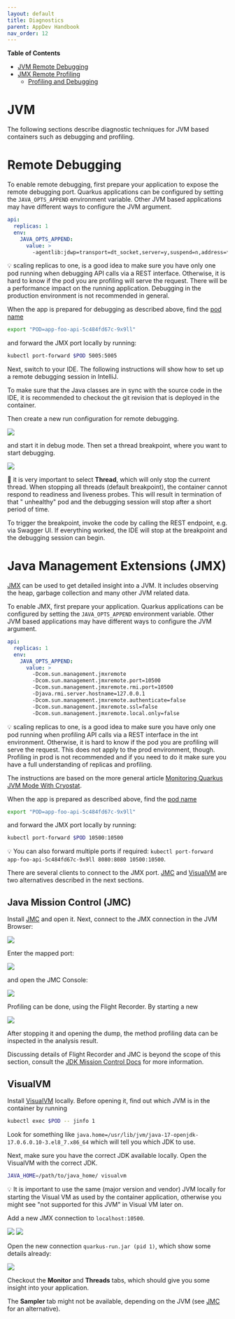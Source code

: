 ```yaml
---
layout: default
title: Diagnostics
parent: AppDev Handbook
nav_order: 12
---
```


**Table of Contents**

<!-- START doctoc generated TOC please keep comment here to allow auto update -->
<!-- DON'T EDIT THIS SECTION, INSTEAD RE-RUN doctoc TO UPDATE -->

- [JVM Remote Debugging](#jvm-remote-debugging)
- [JMX Remote Profiling](#jmx-remote-profiling)
  - [Profiling and Debugging](#profiling-and-debugging)

<!-- END doctoc generated TOC please keep comment here to allow auto update -->

# JVM

The following sections describe diagnostic techniques for JVM based containers such as debugging and profiling.

# Remote Debugging

To enable remote debugging, first prepare your application to expose the remote debugging port. Quarkus applications can
be configured by setting the `JAVA_OPTS_APPEND` environment variable. Other JVM based applications may have different
ways to configure the JVM argument.

```yaml
api:
  replicas: 1
  env:
    JAVA_OPTS_APPEND:
      value: >
        -agentlib:jdwp=transport=dt_socket,server=y,suspend=n,address=*:5005
```

💡 scaling replicas to one, is a good idea to make sure you have only one pod running when debugging API calls via a REST
interface. Otherwise, it is hard to know if the pod you are profiling will serve the request. There will be a
performance impact on the running application. Debugging in the production environment is not recommended in general.

When the app is prepared for debugging as described above, find the [pod name](#inspect-containers-and-pods)

```bash
export "POD=app-foo-api-5c484fd67c-9x9ll"
```

and forward the JMX port locally by running:

```bash
kubectl port-forward $POD 5005:5005
```

Next, switch to your IDE. The following instructions will show how to set up a remote debugging session in IntelliJ.

To make sure that the Java classes are in sync with the source code in the IDE, it is recommended to checkout the
git revision that is deployed in the container.

Then create a new run configuration for remote debugging.

![](../assets/run-config.png)

and start it in debug mode.
Then set a thread breakpoint, where you want to start debugging.

![](../assets/breakpoint.png)

🚨 it is very important to select **Thread**, which will only stop the current thread. When stopping all threads (default
breakpoint), the container cannot respond to readiness and liveness probes. This will result in termination of that "
unhealthy" pod and the debugging session will stop after a short period of time.

To trigger the breakpoint, invoke the code by calling the REST endpoint, e.g. via Swagger UI.
If everything worked, the IDE will stop at the breakpoint and the debugging session can begin.

# Java Management Extensions (JMX)

[JMX](https://en.wikipedia.org/wiki/Java_Management_Extensions) can be used to get detailed insight into a JVM.
It includes observing the heap, garbage collection and many other JVM related data.

To enable JMX, first prepare your application. Quarkus applications can
be configured by setting the `JAVA_OPTS_APPEND` environment variable. Other JVM based applications may have different
ways to configure the JVM argument.

```yaml
api:
  replicas: 1
  env:
    JAVA_OPTS_APPEND:
      value: >
        -Dcom.sun.management.jmxremote
        -Dcom.sun.management.jmxremote.port=10500
        -Dcom.sun.management.jmxremote.rmi.port=10500
        -Djava.rmi.server.hostname=127.0.0.1
        -Dcom.sun.management.jmxremote.authenticate=false
        -Dcom.sun.management.jmxremote.ssl=false
        -Dcom.sun.management.jmxremote.local.only=false
```

💡 scaling replicas to one, is a good idea to make sure you have only one pod running when profiling API calls via a REST
interface in the int environment. Otherwise, it is hard to know if the pod you are profiling will serve the request.
This does not apply to the prod environment, though. Profiling in prod is not recommended and if you need to do it make
sure you have a full understanding of replicas and profiling.

The instructions are based on the more general
article [Monitoring Quarkus JVM Mode With Cryostat](https://quarkus.io/blog/monitoring-quarkus-jvm-mode-with-cryostat/).

When the app is prepared as described above, find the [pod name](#inspect-containers-and-pods)

```bash
export "POD=app-foo-api-5c484fd67c-9x9ll"
```

and forward the JMX port locally by running:

```bash
kubectl port-forward $POD 10500:10500
```

💡 You can also forward multiple ports if
required: `kubectl port-forward app-foo-api-5c484fd67c-9x9ll 8080:8080 10500:10500`.

There are several clients to connect to the JMX port. [JMC](https://jdk.java.net/jmc/8/)
and [VisualVM](https://visualvm.github.io) are two alternatives described in the next sections.

## Java Mission Control (JMC)

Install [JMC](https://jdk.java.net/jmc/8/) and open it. Next, connect to the JMX connection in the JVM Browser:

![](../assets/jmc-new-jvm-connection.png)

Enter the mapped port:

![](../assets/jmc-new-jvm-connection-details.png)

and open the JMC Console:

![](../assets/jmc-start-jmx-console.png)

Profiling can be done, using the Flight Recorder. By starting a new

![](../assets/jmc-start-flight-recording.png)

After stopping it and opening the dump, the method profiling data can be inspected in the analysis result.

Discussing details of Flight Recorder and JMC is beyond the scope of this section, consult
the [JDK Mission Control Docs](https://docs.oracle.com/en/java/java-components/jdk-mission-control/) for more
information.

## VisualVM

Install [VisualVM](https://visualvm.github.io) locally. Before opening it, find out which JVM is in the container by
running

```bash
kubectl exec $POD -- jinfo 1
```

Look for something like `java.home=/usr/lib/jvm/java-17-openjdk-17.0.6.0.10-3.el8_7.x86_64` which will tell you which
JDK to use.

Next, make sure you have the correct JDK available locally.
Open the VisualVM with the correct JDK.

```bash
JAVA_HOME=/path/to/java_home/ visualvm
```

💡 It is important to use the same (major version and vendor) JVM locally for starting the Visual VM as used by the
container application, otherwise you might see "not supported for this JVM" in Visual VM later on.

Add a new JMX connection to `localhost:10500`.

![](../assets/add-jmx-connection.png)
![](../assets/add-jmx-connection-details.png)

Open the new connection `quarkus-run.jar (pid 1)`, which show some details already:

![](../assets/visualvm-overview.png)

Checkout the **Monitor** and **Threads** tabs, which should give you some insight into your application.

The **Sampler** tab might not be available, depending on the JVM (see [JMC](#java-mission-control-jmc) for an
alternative).
